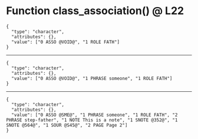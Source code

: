 # Function class_association() @ L22

    {
      "type": "character",
      "attributes": {},
      "value": ["0 ASSO @VOID@", "1 ROLE FATH"]
    }

---

    {
      "type": "character",
      "attributes": {},
      "value": ["0 ASSO @VOID@", "1 PHRASE someone", "1 ROLE FATH"]
    }

---

    {
      "type": "character",
      "attributes": {},
      "value": ["0 ASSO @SME@", "1 PHRASE someone", "1 ROLE FATH", "2 PHRASE step-father", "1 NOTE This is a note", "1 SNOTE @352@", "1 SNOTE @564@", "1 SOUR @S45@", "2 PAGE Page 2"]
    }

